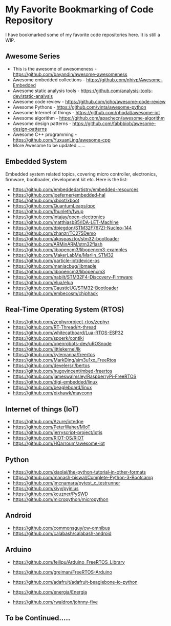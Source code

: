 # My Favorite Bookmarking of Code Repository
I have bookmarked some of my favorite code repositories here. It is still a WIP. 

## Awesome Series

- This is the awesome of awesomeness - https://github.com/bayandin/awesome-awesomeness
- Awesome embedded collections - https://github.com/nhivp/Awesome-Embedded
- Awesome static analysis tools - https://github.com/analysis-tools-dev/static-analysis
- Awesome code review - https://github.com/joho/awesome-code-review
- Awesome Pythons - https://github.com/vinta/awesome-python
- Awesome Internet of things - https://github.com/phodal/awesome-iot
- Awesome algorithm - https://github.com/apachecn/awesome-algorithm
- Awesome design patterns - https://github.com/fabbbiob/awesome-design-patterns
- Awesome C++ programming - https://github.com/YuxuanLing/awesome-cpp
- More Awesome to be updated ......



## Embedded System

Embedded system related topics, covering micro controller, electronics, firmware, bootloader, development kit etc.  Here is the list:

- https://github.com/embeddedartistry/embedded-resources
- https://github.com/joeferner/embedded-hal
- https://github.com/xboot/xboot
- https://github.com/QuantumLeaps/qpc
- https://github.com/fhunleth/fwup
- https://github.com/intajay/open-electronics
- https://github.com/matthiasb85/IDA-LET-Machine
- https://github.com/dpiegdon/STM32F767ZI-Nucleo-144
- https://github.com/zhanzr/TC275Demo
- https://github.com/akospasztor/stm32-bootloader
- https://github.com/ARMinARM/stm32flash
- https://github.com/libopencm3/libopencm3-examples
- https://github.com/MakerLabMe/Marlin_STM32
- https://github.com/particle-iot/device-os
- https://github.com/maniacbug/libmaple
- https://github.com/libopencm3/libopencm3
- https://github.com/nabilt/STM32F4-Discovery-Firmware
- https://github.com/elua/elua
- https://github.com/CausticUC/STM32-Bootloader
- https://github.com/embecosm/chiphack



## Real-Time Operating System (RTOS)

- https://github.com/zephyrproject-rtos/zephyr
- https://github.com/RT-Thread/rt-thread
- https://github.com/whitecatboard/Lua-RTOS-ESP32
- https://github.com/spoerk/contiki
- https://github.com/openrobots-dev/uROSnode
- https://github.com/littlekernel/lk
- https://github.com/kylemanna/freertos
- https://github.com/MarkDing/sim3u1xx_FreeRtos
- https://github.com/develersrl/bertos
- https://github.com/hugovincent/mbed-freertos
- https://github.com/jameswalmsley/RaspberryPi-FreeRTOS
- https://github.com/digi-embedded/linux
- https://github.com/beagleboard/linux
- https://github.com/pixhawk/mavconn



## Internet of things (IoT)

- https://github.com/Azure/iotedge
- https://github.com/PeterWaher/MIoT
- https://github.com/jerryscript-project/iotjs
- https://github.com/RIOT-OS/RIOT
- https://github.com/HQarroum/awesome-iot



## Python

* https://github.com/xiaolai/the-python-tutorial-in-other-formats
* https://github.com/manash-biswal/Complete-Python-3-Bootcamp
* https://github.com/jmcnamara/pytest_c_testrunner
* https://github.com/kivy/pyjnius
* https://github.com/kcuzner/PySWD
* https://github.com/micropython/micropython



## Android

- https://github.com/commonsguy/cw-omnibus
- https://github.com/calabash/calabash-android



## Arduino

- https://github.com/feilipu/Arduino_FreeRTOS_Library

- https://github.com/greiman/FreeRTOS-Arduino
- https://github.com/adafruit/adafruit-beaglebone-io-python
- https://github.com/energia/Energia
- https://github.com/rwaldron/johnny-five



## To be Continued.....